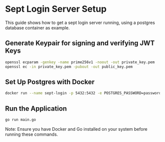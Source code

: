 # Sept Login Server Setup
This guide shows how to get a sept login server running, using a postgres database container as example.

## Generate Keypair for signing and verifying JWT Keys

```bash
openssl ecparam -genkey -name prime256v1 -noout -out private_key.pem
openssl ec -in private_key.pem -pubout -out public_key.pem
```

## Set Up Postgres with Docker

```bash
docker run --name sept-login -p 5432:5432 -e POSTGRES_PASSWORD=password -d postgres
```

## Run the Application

```bash
go run main.go
```

Note: Ensure you have Docker and Go installed on your system before running these commands.

